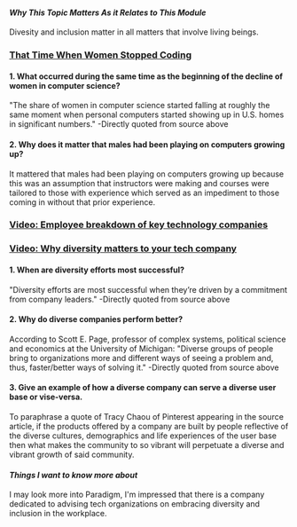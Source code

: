 #### *Why This Topic Matters As it Relates to This Module*
Divesity and inclusion matter in all matters that involve living beings.

### [That Time When Women Stopped Coding](https://www.npr.org/sections/money/2014/10/21/357629765/when-women-stopped-coding)

#### 1. What occurred during the same time as the beginning of the decline of women in computer science?
"The share of women in computer science started falling at roughly the same moment when personal computers started showing up in U.S. homes in significant numbers." -Directly quoted from source above

#### 2. Why does it matter that males had been playing on computers growing up?
It mattered that males had been playing on computers growing up because this was an assumption that instructors were making and courses were tailored to those with experience which served as an impediment to those coming in without that prior experience.

### [Video: Employee breakdown of key technology companies](https://informationisbeautiful.net/visualizations/diversity-in-tech/)
### [Video: Why diversity matters to your tech company](https://www.usatoday.com/story/tech/columnist/2015/07/21/why-diversity-matters-your-tech-company/30419871/)

#### 1. When are diversity efforts most successful?
"Diversity efforts are most successful when they’re driven by a commitment from company leaders." -Directly quoted from source above

#### 2. Why do diverse companies perform better?
According to Scott E. Page, professor of complex systems, political science and economics at the University of Michigan: "Diverse groups of people bring to organizations more and different ways of seeing a problem and, thus, faster/better ways of solving it." -Directly quoted from source above

#### 3. Give an example of how a diverse company can serve a diverse user base or vise-versa.
To paraphrase a quote of Tracy Chaou of Pinterest appearing in the source article, if the products offered by a company are built by people reflective of the diverse cultures, demographics and life experiences of the user base then what makes the community to so vibrant will perpetuate a diverse and vibrant growth of said community.

#### *Things I want to know more about*
I may look more into Paradigm, I'm impressed that there is a company dedicated to advising tech organizations on embracing diversity and inclusion in the workplace.
